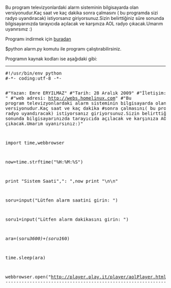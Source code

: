 <html><body><p>Bu program televizyonlardaki alarm sisteminin bilgisayarda olan versiyonudur.Kaç saat ve kaç dakika sonra çalmasını ( bu programda sizi radyo uyandıracak) istiyorsanız giriyorsunuz.Sizin belirttiğiniz süre sonunda bilgisayarınızda tarayıcıda açılacak ve karşınıza AOL radyo çıkacak.Umarım uyanırsınız :)

Programı indirmek için <a href="http://linux.piesso.com/programs/alarm.py">buradan
</a>

$python alarm.py komutu ile programı çalıştırabilirsiniz.

Programın kaynak kodları ise aşağıdaki gibi:

------------------------------------------------------------------------------------------------
</p><pre lang="python">#!/usr/bin/env python
#-*- coding:utf-8 -*-

#"Yazan: Emre ERYILMAZ"
#"Tarih: 28 Aralık 2009"
#"İletişim: emre.eryilmaz@linux.org.tr "
#"web adresi: http://webs.homelinux.com"
#"Bu program televizyonlardaki alarm sisteminin bilgisayarda olan versiyonudur.Kaç saat ve kaç dakika
#sonra çalmasını( bu programda sizi radyo uyandıracak) istiyorsanız giriyorsunuz.Sizin belirttiğiniz
#süre sonunda bilgisayarınızda tarayıcıda açılacak ve karşınıza AOL radyo çıkacak.Umarım uyanırsınız:)"

import time,webbrowser

now=time.strftime("%H:%M:%S")

print "Sistem Saati",": ",now
print "\n\n"

soru=input("Lütfen alarm saatini girin: ")

soru1=input("Lütfen alarm dakikasını girin: ")

ara=(soru*3600)+(soru1*60)

time.sleep(ara)

webbrowser.open("http://player.play.it/player/aolPlayer.html")</pre>
----------------------------------------------------------------------------------------------------------------------</body></html>